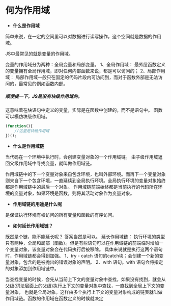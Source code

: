 # 何为作用域

- **什么是作用域**

简单来说，在一定的空间里可以对数据进行读写操作，这个空间就是数据的作用域。

JS中最常见的就是变量的作用域。

变量的作用域分为两种：全局变量和局部变量。
1、全局作用域： 最外层函数定义的变量拥有全局作用域，即对任何内部函数来说，都是可以访问的；
2、局部作用域： 局部作用域一般只在固定的代码片段内可访问到，而对于函数外部是无法访问的，最常见的例如函数内部。

##### 顺便提一下，JS是没有块级作用域的。

这意味着在块语句中定义的变量，实际是在函数中创建的，而不是语句中。
函数可以模仿块级作用域。

```js
(function(){
	//这里是块级作用域
})();
```



- **什么是作用域链**

当代码在一个环境中执行时，会创建变量对象的一个作用域链。
由子级作用域返回父级作用域中寻找变量，就叫做作用域链。

作用域链中的下一个变量对象来自包含环境，也叫外部环境。而再下一个变量对象则来自下一个包含环境，一直延续到全局执行环境。全局执行环境的变量对象始终都是作用域链中的最后一个对象。
作用域链前端始终都是当前执行的代码所在环境的变量对象，如果环境是函数，则将其活动对象作为变量对象。



- **作用域链的用途是什么呢**

是保证执行环境有权访问的所有变量和函数的有序访问。

- **如何延长作用域链？**

既然是个链，能不能延长呢？
答案当然是可以。
延长作用域链：
执行环境的类型只有两种，全局和局部（函数）。但是有些语句可以在作用域链的前端临时增加一个变量对象，该变量对象会在代码执行后被移除。
具体来说就是执行这两个语句时，作用域链都会得到加强。
1、try - catch 语句的catch块；会创建一个新的变量对象，包含的是被抛出的错误对象的声明。
2、with 语句。with 语句会将指定的对象添加到作用域链中。



当查找变量的时候，会先从当前上下文的变量对象中查找，如果没有找到，就会从父级(词法层面上的父级)执行上下文的变量对象中查找，一直找到全局上下文的变量对象，
也就是全局对象。这样由多个执行上下文的变量对象构成的链表就叫做作用域链。函数的作用域在函数定义的时候就决定